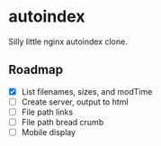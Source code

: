 # autoindex

Silly little nginx autoindex clone.

## Roadmap

- [x] List filenames, sizes, and modTime
- [ ] Create server, output to html
- [ ] File path links
- [ ] File path bread crumb
- [ ] Mobile display
